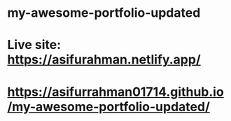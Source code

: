 # my-awesome-portfolio-updated
# Live site: https://asifurahman.netlify.app/
# https://asifurrahman01714.github.io/my-awesome-portfolio-updated/
